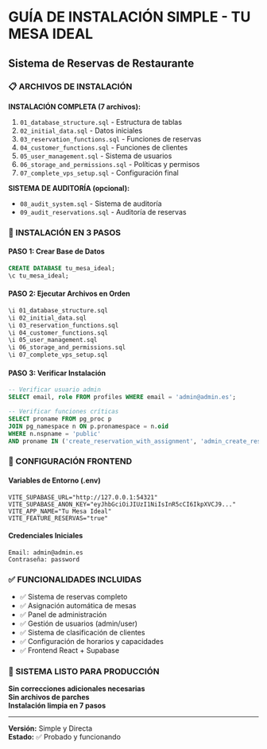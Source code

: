 # GUÍA DE INSTALACIÓN SIMPLE - TU MESA IDEAL

## Sistema de Reservas de Restaurante

### 📋 ARCHIVOS DE INSTALACIÓN

**INSTALACIÓN COMPLETA (7 archivos):**

1. `01_database_structure.sql` - Estructura de tablas
2. `02_initial_data.sql` - Datos iniciales
3. `03_reservation_functions.sql` - Funciones de reservas
4. `04_customer_functions.sql` - Funciones de clientes
5. `05_user_management.sql` - Sistema de usuarios
6. `06_storage_and_permissions.sql` - Políticas y permisos
7. `07_complete_vps_setup.sql` - Configuración final

**SISTEMA DE AUDITORÍA (opcional):**

- `08_audit_system.sql` - Sistema de auditoría
- `09_audit_reservations.sql` - Auditoría de reservas

### 🚀 INSTALACIÓN EN 3 PASOS

#### PASO 1: Crear Base de Datos

```sql
CREATE DATABASE tu_mesa_ideal;
\c tu_mesa_ideal;
```

#### PASO 2: Ejecutar Archivos en Orden

```bash
\i 01_database_structure.sql
\i 02_initial_data.sql
\i 03_reservation_functions.sql
\i 04_customer_functions.sql
\i 05_user_management.sql
\i 06_storage_and_permissions.sql
\i 07_complete_vps_setup.sql
```

#### PASO 3: Verificar Instalación

```sql
-- Verificar usuario admin
SELECT email, role FROM profiles WHERE email = 'admin@admin.es';

-- Verificar funciones críticas
SELECT proname FROM pg_proc p
JOIN pg_namespace n ON p.pronamespace = n.oid
WHERE n.nspname = 'public'
AND proname IN ('create_reservation_with_assignment', 'admin_create_reservation');
```

### 🔧 CONFIGURACIÓN FRONTEND

#### Variables de Entorno (.env)

```env
VITE_SUPABASE_URL="http://127.0.0.1:54321"
VITE_SUPABASE_ANON_KEY="eyJhbGciOiJIUzI1NiIsInR5cCI6IkpXVCJ9..."
VITE_APP_NAME="Tu Mesa Ideal"
VITE_FEATURE_RESERVAS="true"
```

#### Credenciales Iniciales

```
Email: admin@admin.es
Contraseña: password
```

### ✅ FUNCIONALIDADES INCLUIDAS

- ✅ Sistema de reservas completo
- ✅ Asignación automática de mesas
- ✅ Panel de administración
- ✅ Gestión de usuarios (admin/user)
- ✅ Sistema de clasificación de clientes
- ✅ Configuración de horarios y capacidades
- ✅ Frontend React + Supabase

### 🎯 SISTEMA LISTO PARA PRODUCCIÓN

**Sin correcciones adicionales necesarias**  
**Sin archivos de parches**  
**Instalación limpia en 7 pasos**

---

**Versión:** Simple y Directa  
**Estado:** ✅ Probado y funcionando
